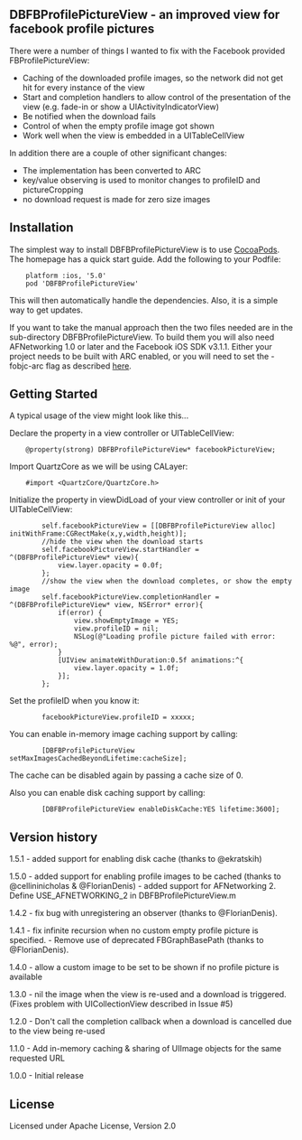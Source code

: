 ## DBFBProfilePictureView - an improved view for facebook profile pictures

There were a number of things I wanted to fix with the Facebook provided FBProfilePictureView:

* Caching of the downloaded profile images, so the network did not get hit for every instance of the view
* Start and completion handlers to allow control of the presentation of the view (e.g. fade-in or show a UIActivityIndicatorView)
* Be notified when the download fails
* Control of when the empty profile image got shown
* Work well when the view is embedded in a UITableCellView

In addition there are a couple of other significant changes:

* The implementation has been converted to ARC
* key/value observing is used to monitor changes to profileID and pictureCropping
* no download request is made for zero size images

## Installation

The simplest way to install DBFBProfilePictureView is to use [CocoaPods](http://cocoapods.org).
The homepage has a quick start guide. Add the following to your Podfile:

		platform :ios, '5.0'
		pod 'DBFBProfilePictureView'
		
This will then automatically handle the dependencies. Also, it is a simple way to get updates.

If you want to take the manual approach then the two files needed are in the sub-directory DBFBProfilePictureView.
To build them you will also need AFNetworking 1.0 or later and the Facebook iOS SDK v3.1.1.
Either your project needs to be built with ARC enabled, or you will need to set the
-fobjc-arc flag as described [here](http://www.codeography.com/2011/10/10/making-arc-and-non-arc-play-nice.html).

## Getting Started

A typical usage of the view might look like this...

Declare the property in a view controller or UITableCellView:

```objc
    @property(strong) DBFBProfilePictureView* facebookPictureView;
```

Import QuartzCore as we will be using CALayer:

```objc
    #import <QuartzCore/QuartzCore.h>
```

Initialize the property in viewDidLoad of your view controller or init of your UITableCellView:

```objc
        self.facebookPictureView = [[DBFBProfilePictureView alloc] initWithFrame:CGRectMake(x,y,width,height)];
        //hide the view when the download starts
        self.facebookPictureView.startHandler = ^(DBFBProfilePictureView* view){
            view.layer.opacity = 0.0f;
        };
        //show the view when the download completes, or show the empty image
        self.facebookPictureView.completionHandler = ^(DBFBProfilePictureView* view, NSError* error){
            if(error) {
                view.showEmptyImage = YES;
                view.profileID = nil;
                NSLog(@"Loading profile picture failed with error: %@", error);
            } 
            [UIView animateWithDuration:0.5f animations:^{
                view.layer.opacity = 1.0f;
            }];
        };
```

Set the profileID when you know it:

```objc
		facebookPictureView.profileID = xxxxx;
```

You can enable in-memory image caching support by calling:

```objc
		[DBFBProfilePictureView setMaxImagesCachedBeyondLifetime:cacheSize];
```

The cache can be disabled again by passing a cache size of 0.

Also you can enable disk caching support by calling:

```objc
        [DBFBProfilePictureView enableDiskCache:YES lifetime:3600];
```

## Version history

1.5.1 - added support for enabling disk cache (thanks to @ekratskih)

1.5.0 - added support for enabling profile images to be cached (thanks to @cellininicholas & @FlorianDenis)
      - added support for AFNetworking 2. Define USE_AFNETWORKING_2 in DBFBProfilePictureView.m

1.4.2 - fix bug with unregistering an observer (thanks to @FlorianDenis).

1.4.1 - fix infinite recursion when no custom empty profile picture is specified.
      - Remove use of deprecated FBGraphBasePath (thanks to @FlorianDenis).

1.4.0 - allow a custom image to be set to be shown if no profile picture is available

1.3.0 - nil the image when the view is re-used and a download is triggered. (Fixes problem with UICollectionView described in Issue #5)

1.2.0 - Don't call the completion callback when a download is cancelled due to the view being re-used

1.1.0 - Add in-memory caching & sharing of UIImage objects for the same requested URL

1.0.0 - Initial release

## License

Licensed under Apache License, Version 2.0
